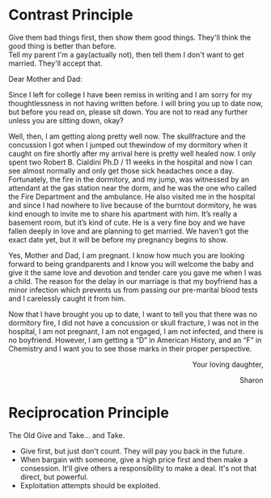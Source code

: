 # Contrast Principle
Give them bad things first, then show them good things. They'll think the good thing is better than before. \
Tell my parent I'm a gay(actually not), then tell them I don't want to get married. They'll accept that.


Dear Mother and Dad: 

Since I left for college I have been remiss in writing and I am sorry for my thoughtlessness in not having written before. I will bring you up to date now, but before you read on, please sit down. You are not to read any further unless you
are sitting down, okay?

Well, then, I am getting along pretty well now. The skullfracture and the concussion I got when I jumped out thewindow of my dormitory when it caught on fire shortly after
my arrival here is pretty well healed now. I only spent two Robert B. Cialdini Ph.D / 11 weeks in the hospital and now I can see almost normally and
only get those sick headaches once a day. Fortunately, the fire in the dormitory, and my jump, was witnessed by an attendant at the gas station near the dorm, and he was the one
who called the Fire Department and the ambulance. He also visited me in the hospital and since I had nowhere to live
because of the burntout dormitory, he was kind enough to invite me to share his apartment with him. It’s really a basement room, but it’s kind of cute. He is a very fine boy and
we have fallen deeply in love and are planning to get married. We haven’t got the exact date yet, but it will be before my pregnancy begins to show. 

Yes, Mother and Dad, I am pregnant. I know how much
you are looking forward to being grandparents and I know
you will welcome the baby and give it the same love and
devotion and tender care you gave me when I was a child.
The reason for the delay in our marriage is that my boyfriend
has a minor infection which prevents us from passing our
pre-marital blood tests and I carelessly caught it from him. 

Now that I have brought you up to date, I want to tell you
that there was no dormitory fire, I did not have a concussion
or skull fracture, I was not in the hospital, I am not pregnant,
I am not engaged, I am not infected, and there is no boyfriend.
However, I am getting a “D” in American History, and an
“F” in Chemistry and I want you to see those marks in their
proper perspective.

<p align="right">Your loving daughter,</p>
<p align="right">Sharon</p>

# Reciprocation Principle
The Old Give and Take... and Take. 
* Give first, but just don't count. They will pay you back in the future.
* When bargain with someone, give a high price first and then make a consession. It'll give others a responsibility to make a deal. It's not that direct, but powerful.
* Exploitation attempts should be exploited.
  

